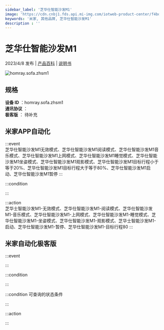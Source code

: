 ```yaml
---
sidebar_label: '芝华仕智能沙发M1'
image: 'https://cdn.cnbj1.fds.api.mi-img.com/iotweb-product-center/f4bdb928efe7ace488311a9ba0ec4f75_1670119973235.png?GalaxyAccessKeyId=AKVGLQWBOVIRQ3XLEW&Expires=9223372036854775807&Signature=w0jp1uVQNRDvi7RJcu42iESThA0='
keywords: '米家, 其他品牌, 芝华仕智能沙发M1'
description : ''
---
```

# 芝华仕智能沙发M1

2023/4/8 发布 | [产品百科](https://home.mi.com/webapp/content/baike/product/index.html?model=homray.sofa.zhsm1/) | [说明书](https://home.mi.com/views/introduction.html?model=homray.sofa.zhsm1&region=cn)

![homray.sofa.zhsm1](https://cdn.cnbj1.fds.api.mi-img.com/iotweb-product-center/f4bdb928efe7ace488311a9ba0ec4f75_1670119973235.png?GalaxyAccessKeyId=AKVGLQWBOVIRQ3XLEW&Expires=9223372036854775807&Signature=w0jp1uVQNRDvi7RJcu42iESThA0=)

## 规格  
> 
**设备 ID** ：homray.sofa.zhsm1  
**通讯协议** ：  
**极客版**  ： 待补充 


## 米家APP自动化  

:::event  
芝华仕智能沙发M1无效模式、芝华仕智能沙发M1阅读模式、芝华仕智能沙发M1音乐模式、芝华仕智能沙发M1上网模式、芝华仕智能沙发M1睡觉模式、芝华仕智能沙发M1坐姿模式、芝华仕智能沙发M1观影模式、芝华仕智能沙发M1目标行程小于等于20%、芝华仕智能沙发M1目标行程大于等于80%、芝华仕智能沙发M1启动、芝华仕智能沙发M1暂停
:::

:::condition  

:::

:::action   
芝华士智能沙发M1-无效模式、芝华仕智能沙发M1-阅读模式、芝华仕智能沙发M1-音乐模式、芝华仕智能沙发M1-上网模式、芝华仕智能沙发M1-睡觉模式、芝华仕智能沙发M1-坐姿模式、芝华仕智能沙发M1-观影模式、芝华士智能沙发M1-启动、芝华仕智能沙发M1-暂停、芝华仕智能沙发M1-目标行程80
:::

## 米家自动化极客版  

:::event  

:::

:::condition  

:::

:::condition 可查询的状态条件  

:::

:::action  

:::

        
